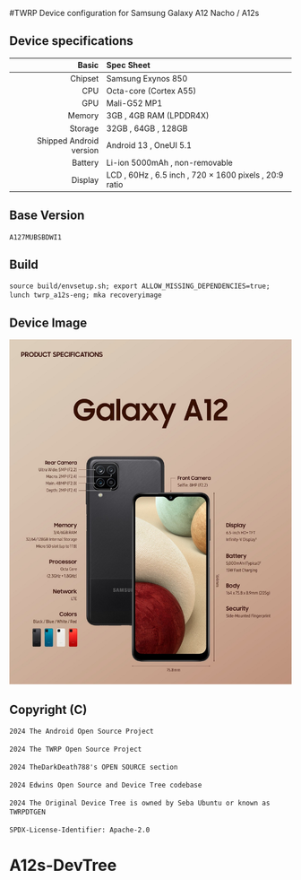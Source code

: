 

#TWRP Device configuration for Samsung Galaxy A12 Nacho / A12s

## Device specifications
Basic    | Spec Sheet
--------:|:----------------------
Chipset  | Samsung Exynos 850
CPU      | Octa-core (Cortex A55)
GPU      | Mali-G52 MP1
Memory   | 3GB , 4GB RAM (LPDDR4X)
Storage  | 32GB , 64GB , 128GB
Shipped Android version | Android 13 , OneUI 5.1
Battery  | Li-ion 5000mAh , non-removable
Display  | LCD , 60Hz , 6.5 inch , 720 × 1600 pixels , 20:9 ratio

## Base Version
```
A127MUBSBDWI1
```

## Build
```
source build/envsetup.sh; export ALLOW_MISSING_DEPENDENCIES=true; lunch twrp_a12s-eng; mka recoveryimage
```

## Device Image

![Samsung Galaxy A12 Nacho](https://github.com/TDD788/A12s-DevTree/blob/DT-Builder/.github/pictures/device-png-a12s.jpg)

## Copyright (C)

```
2024 The Android Open Source Project
 
2024 The TWRP Open Source Project

2024 TheDarkDeath788's OPEN SOURCE section

2024 Edwins Open Source and Device Tree codebase

2024 The Original Device Tree is owned by Seba Ubuntu or known as TWRPDTGEN
 
SPDX-License-Identifier: Apache-2.0
```

# A12s-DevTree
